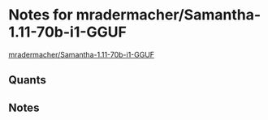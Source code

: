 # Notes for mradermacher/Samantha-1.11-70b-i1-GGUF
[mradermacher/Samantha-1.11-70b-i1-GGUF](https://huggingface.co/mradermacher/Samantha-1.11-70b-i1-GGUF)

## Quants
<quants go here>

## Notes
<notes here>
